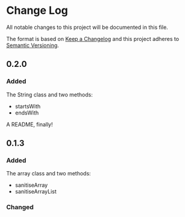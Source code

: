 # Change Log
All notable changes to this project will be documented in this file.

The format is based on [Keep a Changelog](http://keepachangelog.com/)
and this project adheres to [Semantic Versioning](http://semver.org/).

## 0.2.0
### Added
The String class and two methods:

- startsWith
- endsWith

A README, finally!

## 0.1.3
### Added
The array class and two methods:

- sanitiseArray
- sanitiseArrayList

### Changed